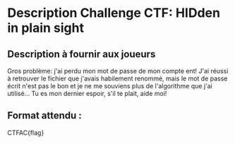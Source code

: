 # Description Challenge CTF: HIDden in plain sight

## Description à fournir aux joueurs 

Gros problème: j'ai perdu mon mot de passe de mon compte ent! J'ai réussi à retrouver le fichier que j'avais habilement renommé, mais le mot de passe écrit n'est pas le bon et je ne me souviens plus de l'algorithme que j'ai utilisé... Tu es mon dernier espoir, s'il te plait, aide moi!

## Format attendu :

CTFAC{flag}
